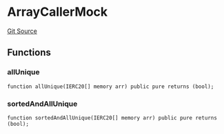 # ArrayCallerMock
[Git Source](https://github.com/larrythecucumber321/protocol/blob/3222eb21fbb20ddd3d3fa2233072dfa96ea3e340/contracts/libraries/test/ArrayCallerMock.sol)


## Functions
### allUnique


```solidity
function allUnique(IERC20[] memory arr) public pure returns (bool);
```

### sortedAndAllUnique


```solidity
function sortedAndAllUnique(IERC20[] memory arr) public pure returns (bool);
```

